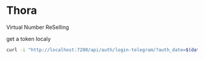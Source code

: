 # Thora

Virtual Number ReSelling

get a token localy

```bash
curl -i "http://localhost:7200/api/auth/login-telegram/?auth_date=$(date +%s)&first_name=007&id=12&hash=12&username=i007c" | grep set-cookie
```
